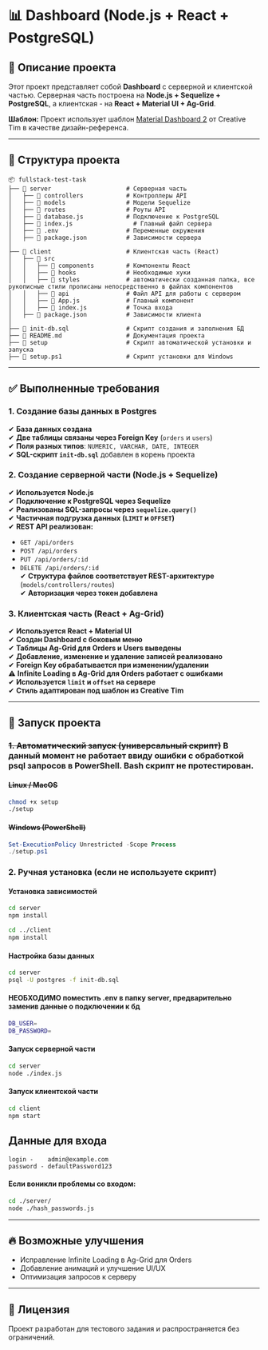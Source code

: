 # 📊 Dashboard (Node.js + React + PostgreSQL)

## 📌 Описание проекта
Этот проект представляет собой **Dashboard** с серверной и клиентской частью. Серверная часть построена на **Node.js + Sequelize + PostgreSQL**, а клиентская - на **React + Material UI + Ag-Grid**.

**Шаблон:** Проект использует шаблон [Material Dashboard 2](https://www.creative-tim.com/product/material-dashboard-react) от Creative Tim в качестве дизайн-референса.

---

## 📁 Структура проекта

```
📦 fullstack-test-task
├── 📂 server                     # Серверная часть
│   ├── 📂 controllers            # Контроллеры API
│   ├── 📂 models                 # Модели Sequelize
│   ├── 📂 routes                 # Роуты API
│   ├── 📜 database.js            # Подключение к PostgreSQL
│   ├── 📜 index.js                 # Главный файл сервера
│   ├── 📜 .env                   # Переменные окружения
│   ├── 📜 package.json           # Зависимости сервера
│
├── 📂 client                     # Клиентская часть (React)
│   ├── 📂 src
│   │   ├── 📂 components         # Компоненты React
│   │   ├── 📂 hooks              # Необходимые хуки
│   │   ├── 📂 styles             # автоматически созданная папка, все рукописные стили прописаны непосредственно в файлах компонентов
│   │   ├── 📂 api                # Файл API для работы с сервером
│   │   ├── 📜 App.js             # Главный компонент
│   │   ├── 📜 index.js           # Точка входа
│   ├── 📜 package.json           # Зависимости клиента
│
├── 📜 init-db.sql                # Скрипт создания и заполнения БД
├── 📜 README.md                  # Документация проекта
├── 📜 setup                      # Скрипт автоматической установки и запуска
├── 📜 setup.ps1                  # Скрипт установки для Windows
```

---

## ✅ Выполненные требования

### **1. Создание базы данных в Postgres**
✔ **База данных создана**  
✔ **Две таблицы связаны через Foreign Key** (`orders` и `users`)  
✔ **Поля разных типов**: `NUMERIC, VARCHAR, DATE, INTEGER`  
✔ **SQL-скрипт `init-db.sql`** добавлен в корень проекта  

### **2. Создание серверной части (Node.js + Sequelize)**
✔ **Используется Node.js**  
✔ **Подключение к PostgreSQL через Sequelize**  
✔ **Реализованы SQL-запросы через `sequelize.query()`**  
✔ **Частичная подгрузка данных (`LIMIT` и `OFFSET`)**  
✔ **REST API реализован:**  
   - `GET /api/orders`
   - `POST /api/orders`
   - `PUT /api/orders/:id`
   - `DELETE /api/orders/:id`  
✔ **Структура файлов соответствует REST-архитектуре** (`models/controllers/routes`)  
✔ **Авторизация через токен добавлена**  

### **3. Клиентская часть (React + Ag-Grid)**
✔ **Используется React + Material UI**  
✔ **Создан Dashboard с боковым меню**  
✔ **Таблицы Ag-Grid для Orders и Users выведены**  
✔ **Добавление, изменение и удаление записей реализовано**  
✔ **Foreign Key обрабатывается при изменении/удалении**  
⚠ **Infinite Loading в Ag-Grid для Orders работает с ошибками**  
✔ **Используется `limit` и `offset` на сервере**  
✔ **Стиль адаптирован под шаблон из Creative Tim**  

---

## 🚀 Запуск проекта

### ~~**1. Автоматический запуск (универсальный скрипт)**~~ В данный момент не работает ввиду ошибки с обработкой psql запросов в PowerShell. Bash скрипт не протестирован.

#### ~~**Linux / MacOS**~~
```sh
chmod +x setup
./setup
```

#### ~~**Windows (PowerShell)**~~
```powershell
Set-ExecutionPolicy Unrestricted -Scope Process
./setup.ps1
```

### **2. Ручная установка (если не используете скрипт)**

#### **Установка зависимостей**
```sh
cd server
npm install

cd ../client
npm install
```

#### **Настройка базы данных**
```sh
cd server
psql -U postgres -f init-db.sql
```

#### **НЕОБХОДИМО поместить .env в папку server, предварительно заменив данные о подключении к бд**
```sh
DB_USER=
DB_PASSWORD=
```

#### **Запуск серверной части**
```sh
cd server
node ./index.js
```

#### **Запуск клиентской части**
```sh
cd client
npm start
```
## Данные для входа
```
login -    admin@example.com
password - defaultPassword123
```
#### Если воникли проблемы со входом:
```sh
cd ./server/
node ./hash_passwords.js
```
---

## 🔥 Возможные улучшения
- Исправление Infinite Loading в Ag-Grid для Orders
- Добавление анимаций и улучшение UI/UX
- Оптимизация запросов к серверу

---

## 📜 Лицензия
Проект разработан для тестового задания и распространяется без ограничений.


